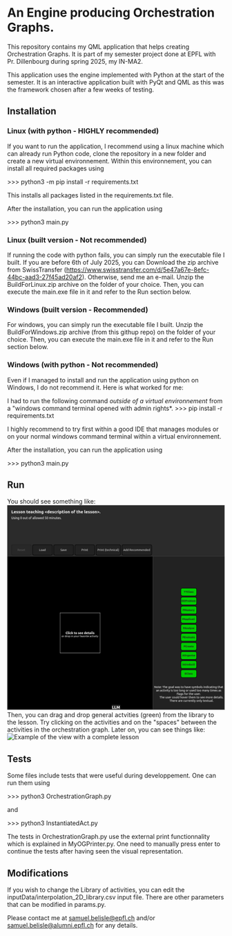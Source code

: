 # An Engine producing Orchestration Graphs.

This repository contains my QML application that helps creating Orchestration Graphs. It is part of my semester project done at EPFL with Pr. Dillenbourg during spring 2025, my IN-MA2.

This application uses the engine implemented with Python at the start of the semester. It is an interactive application built with PyQt and QML as this was the framework chosen after a few weeks of testing.

## Installation

### Linux (with python - HIGHLY recommended)

If you want to run the application, I recommend using a linux machine which can already run Python code, clone the repository in a new folder and create a new virtual environnement. Within this environnement, you can install all required packages using

\>>> python3 -m pip install -r requirements.txt

This installs all packages listed in the requirements.txt file.

After the installation, you can run the application using

\>>> python3 main.py

### Linux (built version - Not recommended)

If running the code with python fails, you can simply run the executable file I built.
If you are before 6th of July 2025, you can Download the zip archive from SwissTransfer (https://www.swisstransfer.com/d/5e47a67e-8efc-44bc-aad3-27f45ad20af2).
Otherwise, send me an e-mail.
Unzip the BuildForLinux.zip archive on the folder of your choice. Then, you can execute the main.exe file in it and refer to the Run section below.

### Windows (built version - Recommended)

For windows, you can simply run the executable file I built.
Unzip the BuildForWindows.zip archive (from this githup repo) on the folder of your choice. Then, you can execute the main.exe file in it and refer to the Run section below.

### Windows (with python - Not recommended)

Even if I managed to install and run the application using python on Windows, I do not recommend it. Here is what worked for me:

I had to run the following command *outside of a virtual environnement* from a "windows command terminal opened with admin rights*.
\>>> pip install -r requirements.txt

I highly recommend to try first within a good IDE that manages modules or on your normal windows command terminal within a virtual environnement.

After the installation, you can run the application using

\>>> python3 main.py

## Run

You should see something like:
<img src="Reports/Images/FirstView.png" alt="First view of the application">
Then, you can drag and drop general actvities (green) from the library to the lesson. Try clicking on the activities and on the "spaces" between the activities in the orchestration graph. Later on, you can see things like:
<img src="Reports/Images/CompleteLesson.png" alt="Example of the view with a complete lesson">

## Tests

Some files include tests that were useful during developpement. One can run them using

\>>> python3 OrchestrationGraph.py

and

\>>> python3 InstantiatedAct.py

The tests in OrchestrationGraph.py use the external print functionnality which is explained in MyOGPrinter.py. One need to manually press enter to continue the tests after having seen the visual representation.


## Modifications

If you wish to change the Library of activities, you can edit the inputData/interpolation_2D_library.csv input file.
There are other parameters that can be modified in params.py.


Please contact me at samuel.belisle@epfl.ch and/or samuel.belisle@alumni.epfl.ch for any details.